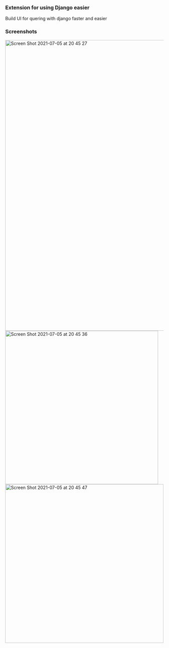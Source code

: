 ### Extension for using Django easier

Build UI for quering with django faster and easier

### Screenshots

<img width="921" alt="Screen Shot 2021-07-05 at 20 45 27" src="https://user-images.githubusercontent.com/6206464/124481000-07489500-ddd2-11eb-8480-de2b581b8fd3.png">

<img width="486" alt="Screen Shot 2021-07-05 at 20 45 36" src="https://user-images.githubusercontent.com/6206464/124481019-0b74b280-ddd2-11eb-9530-d20f5a2e89c2.png">

<img width="503" alt="Screen Shot 2021-07-05 at 20 45 47" src="https://user-images.githubusercontent.com/6206464/124481039-10396680-ddd2-11eb-8ad2-f6a1837c492e.png">
